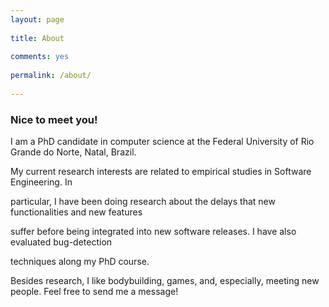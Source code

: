 ---
layout: page      
title: About   
comments: yes   
permalink: /about/   
---   

   
### Nice to meet you!   

   
   
I am a PhD candidate in computer science at the Federal University of Rio Grande do Norte, Natal,
Brazil.    
   
My current research interests are related to empirical studies in Software Engineering. In   
particular, I have been doing research about the delays that new functionalities and new features   
suffer before being integrated into new software releases. I have also evaluated bug-detection   
techniques along my PhD course.   
   
Besides research, I like bodybuilding, games, and, especially, meeting new people. Feel free to send
me a message!   
